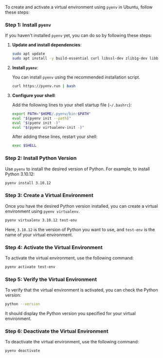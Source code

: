 To create and activate a virtual environment using `pyenv` in Ubuntu, follow these steps:

### Step 1: Install `pyenv`

If you haven't installed `pyenv` yet, you can do so by following these steps:

1. **Update and install dependencies**:

    ```bash
    sudo apt update
    sudo apt install -y build-essential curl libssl-dev zlib1g-dev libbz2-dev libreadline-dev libsqlite3-dev wget llvm libncurses5-dev xz-utils tk-dev libxml2-dev libxmlsec1-dev libffi-dev liblzma-dev
    ```

2. **Install `pyenv`**:

    You can install `pyenv` using the recommended installation script.

    ```bash
    curl https://pyenv.run | bash
    ```

3. **Configure your shell**:

    Add the following lines to your shell startup file (`~/.bashrc`):

    ```bash
    export PATH="$HOME/.pyenv/bin:$PATH"
    eval "$(pyenv init --path)"
    eval "$(pyenv init -)"
    eval "$(pyenv virtualenv-init -)"
    ```

    After adding these lines, restart your shell:

    ```bash
    exec $SHELL
    ```

### Step 2: Install Python Version

Use `pyenv` to install the desired version of Python. For example, to install Python 3.10.12:

```bash
pyenv install 3.10.12
```

### Step 3: Create a Virtual Environment

Once you have the desired Python version installed, you can create a virtual environment using `pyenv virtualenv`.

```bash
pyenv virtualenv 3.10.12 test-env
```

Here, `3.10.12` is the version of Python you want to use, and `test-env` is the name of your virtual environment.

### Step 4: Activate the Virtual Environment

To activate the virtual environment, use the following command:

```bash
pyenv activate test-env
```

### Step 5: Verify the Virtual Environment

To verify that the virtual environment is activated, you can check the Python version:

```bash
python --version
```

It should display the Python version you specified for your virtual environment.

### Step 6: Deactivate the Virtual Environment

To deactivate the virtual environment, use the following command:

```bash
pyenv deactivate
```

